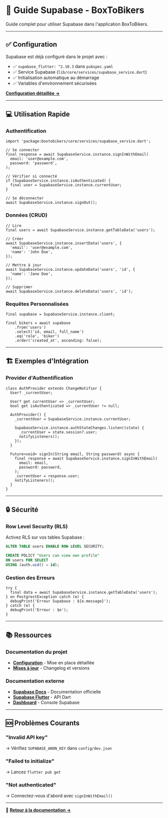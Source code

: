 # 🚀 Guide Supabase - BoxToBikers

Guide complet pour utiliser Supabase dans l'application BoxToBikers.

---

## ✅ Configuration

Supabase est déjà configuré dans le projet avec :
- ✅ `supabase_flutter: ^2.10.3` dans `pubspec.yaml`
- ✅ Service Supabase (`lib/core/services/supabase_service.dart`)
- ✅ Initialisation automatique au démarrage
- ✅ Variables d'environnement sécurisées

**[Configuration détaillée →](setup.md)**

---

## 💻 Utilisation Rapide

### Authentification

```text
import 'package:boxtobikers/core/services/supabase_service.dart';

// Se connecter
final response = await SupabaseService.instance.signInWithEmail(
  email: 'user@example.com',
  password: 'password',
);

// Vérifier si connecté
if (SupabaseService.instance.isAuthenticated) {
  final user = SupabaseService.instance.currentUser;
}

// Se déconnecter
await SupabaseService.instance.signOut();
```

### Données (CRUD)

```text
// Lire
final users = await SupabaseService.instance.getTableData('users');

// Créer
await SupabaseService.instance.insertData('users', {
  'email': 'user@example.com',
  'name': 'John Doe',
});

// Mettre à jour
await SupabaseService.instance.updateData('users', 'id', {
  'name': 'Jane Doe',
});

// Supprimer
await SupabaseService.instance.deleteData('users', 'id');
```

### Requêtes Personnalisées

```text
final supabase = SupabaseService.instance.client;

final bikers = await supabase
    .from('users')
    .select('id, email, full_name')
    .eq('role', 'biker')
    .order('created_at', ascending: false);
```

---

## 🏗️ Exemples d'Intégration


### Provider d'Authentification

```text
class AuthProvider extends ChangeNotifier {
  User? _currentUser;
  
  User? get currentUser => _currentUser;
  bool get isAuthenticated => _currentUser != null;

  AuthProvider() {
    _currentUser = SupabaseService.instance.currentUser;
    
    SupabaseService.instance.authStateChanges.listen((state) {
      _currentUser = state.session?.user;
      notifyListeners();
    });
  }

  Future<void> signIn(String email, String password) async {
    final response = await SupabaseService.instance.signInWithEmail(
      email: email,
      password: password,
    );
    _currentUser = response.user;
    notifyListeners();
  }
}
```

---

## 🔒 Sécurité

### Row Level Security (RLS)

Activez RLS sur vos tables Supabase :

```sql
ALTER TABLE users ENABLE ROW LEVEL SECURITY;

CREATE POLICY "Users can view own profile"
ON users FOR SELECT
USING (auth.uid() = id);
```

### Gestion des Erreurs

```text
try {
  final data = await SupabaseService.instance.getTableData('users');
} on PostgrestException catch (e) {
  debugPrint('Erreur Supabase : ${e.message}');
} catch (e) {
  debugPrint('Erreur : $e');
}
```

---

## 📚 Ressources

### Documentation du projet
- **[Configuration](setup.md)** - Mise en place détaillée
- **[Mises à jour](updates.md)** - Changelog et versions

### Documentation externe
- **[Supabase Docs](https://supabase.com/docs)** - Documentation officielle
- **[Supabase Flutter](https://supabase.com/docs/reference/dart)** - API Dart
- **[Dashboard](https://supabase.com/dashboard)** - Console Supabase

---

## 🆘 Problèmes Courants

### "Invalid API key"
→ Vérifiez `SUPABASE_ANON_KEY` dans `config/dev.json`

### "Failed to initialize"
→ Lancez `flutter pub get`

### "Not authenticated"
→ Connectez-vous d'abord avec `signInWithEmail()`

---

📖 **[Retour à la documentation →](../../README.md)**


